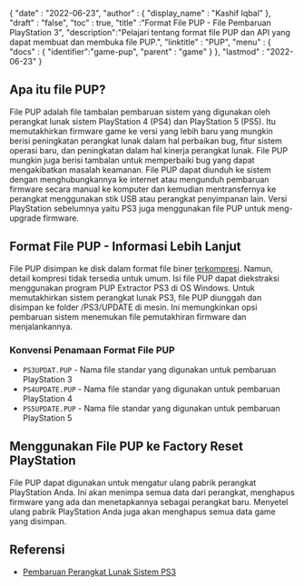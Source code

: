 {
  "date" : "2022-06-23",
  "author" : {
    "display_name" : "Kashif Iqbal"
},
  "draft" : "false",
  "toc" : true,
  "title" :"Format File PUP - File Pembaruan PlayStation 3",
  "description":"Pelajari tentang format file PUP dan API yang dapat membuat dan membuka file PUP.",
  "linktitle" : "PUP",
  "menu" : {
    "docs" : {
      "identifier":"game-pup",
      "parent" : "game"
}
},
  "lastmod" : "2022-06-23"
}

## Apa itu file PUP?

File PUP adalah file tambalan pembaruan sistem yang digunakan oleh perangkat lunak sistem PlayStation 4 (PS4) dan PlayStation 5 (PS5). Itu memutakhirkan firmware game ke versi yang lebih baru yang mungkin berisi peningkatan perangkat lunak dalam hal perbaikan bug, fitur sistem operasi baru, dan peningkatan dalam hal kinerja perangkat lunak. File PUP mungkin juga berisi tambalan untuk memperbaiki bug yang dapat mengakibatkan masalah keamanan. File PUP dapat diunduh ke sistem dengan menghubungkannya ke internet atau mengunduh pembaruan firmware secara manual ke komputer dan kemudian mentransfernya ke perangkat menggunakan stik USB atau perangkat penyimpanan lain. Versi PlayStation sebelumnya yaitu PS3 juga menggunakan file PUP untuk meng-upgrade firmware.

## Format File PUP - Informasi Lebih Lanjut

File PUP disimpan ke disk dalam format file biner [terkompresi](/id/compression/). Namun, detail kompresi tidak tersedia untuk umum. Isi file PUP dapat diekstraksi menggunakan program PUP Extractor PS3 di OS Windows. Untuk memutakhirkan sistem perangkat lunak PS3, file PUP diunggah dan disimpan ke folder /PS3/UPDATE di mesin. Ini memungkinkan opsi pembaruan sistem menemukan file pemutakhiran firmware dan menjalankannya.

### Konvensi Penamaan Format File PUP

* `PS3UPDAT.PUP` - Nama file standar yang digunakan untuk pembaruan PlayStation 3
* `PS4UPDATE.PUP` - Nama file standar yang digunakan untuk pembaruan PlayStation 4
* `PS5UPDATE.PUP` - Nama file standar yang digunakan untuk pembaruan PlayStation 5

## Menggunakan File PUP ke Factory Reset PlayStation

File PUP dapat digunakan untuk mengatur ulang pabrik perangkat PlayStation Anda. Ini akan menimpa semua data dari perangkat, menghapus firmware yang ada dan menetapkannya sebagai perangkat baru. Menyetel ulang pabrik PlayStation Anda juga akan menghapus semua data game yang disimpan.

## Referensi

* [Pembaruan Perangkat Lunak Sistem PS3](https://www.playstation.com/en-us/support/hardware/ps3/system-software/)

